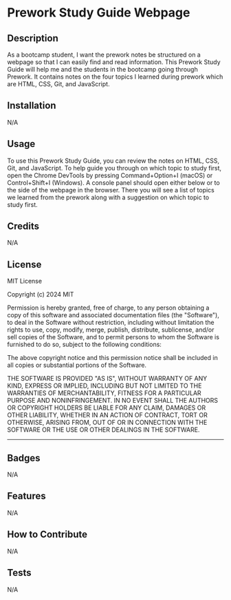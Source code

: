 # Prework Study Guide Webpage

## Description

As a bootcamp student, I want the prework notes be structured on a webpage so that I can easily find and read information. This Prework Study Guide will help me and the students in the bootcamp going through Prework. It contains notes on the four topics I learned during prework which are HTML, CSS, Git, and JavaScript.

## Installation

N/A

## Usage

To use this Prework Study Guide, you can review the notes on HTML, CSS, Git, and JavaScript. To help guide you through on which topic to study first, open the Chrome DevTools by pressing Command+Option+I (macOS) or Control+Shift+I (Windows). A console panel should open either below or to the side of the webpage in the browser. There you will see a list of topics we learned from the prework along with a suggestion on which topic to study first.


## Credits

N/A

## License

MIT License

Copyright (c) 2024 MIT

Permission is hereby granted, free of charge, to any person obtaining a copy
of this software and associated documentation files (the "Software"), to deal
in the Software without restriction, including without limitation the rights
to use, copy, modify, merge, publish, distribute, sublicense, and/or sell
copies of the Software, and to permit persons to whom the Software is
furnished to do so, subject to the following conditions:

The above copyright notice and this permission notice shall be included in all
copies or substantial portions of the Software.

THE SOFTWARE IS PROVIDED "AS IS", WITHOUT WARRANTY OF ANY KIND, EXPRESS OR
IMPLIED, INCLUDING BUT NOT LIMITED TO THE WARRANTIES OF MERCHANTABILITY,
FITNESS FOR A PARTICULAR PURPOSE AND NONINFRINGEMENT. IN NO EVENT SHALL THE
AUTHORS OR COPYRIGHT HOLDERS BE LIABLE FOR ANY CLAIM, DAMAGES OR OTHER
LIABILITY, WHETHER IN AN ACTION OF CONTRACT, TORT OR OTHERWISE, ARISING FROM,
OUT OF OR IN CONNECTION WITH THE SOFTWARE OR THE USE OR OTHER DEALINGS IN THE
SOFTWARE.

---

## Badges

N/A

## Features

N/A

## How to Contribute

N/A

## Tests

N/A
